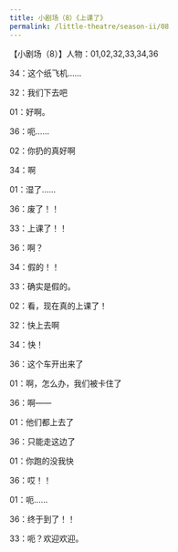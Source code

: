 ```yaml
---
title: 小剧场（8）《上课了》
permalink: /little-theatre/season-ii/08
---
```


【小剧场（8）】人物：01,02,32,33,34,36

34：这个纸飞机……

32：我们下去吧

01：好啊。

36：呃……

02：你扔的真好啊

34：啊

01：湿了……

36：废了！！

33：上课了！！

36：啊？

34：假的！！

33：确实是假的。

02：看，现在真的上课了！

32：快上去啊

34：快！

36：这个车开出来了

01：啊，怎么办，我们被卡住了

36：啊——

01：他们都上去了

36：只能走这边了

01：你跑的没我快

36：哎！！

01：呃……

36：终于到了！！

33：呃？欢迎欢迎。
